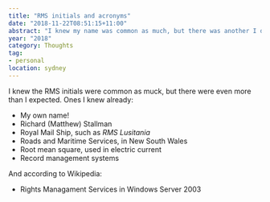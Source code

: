 ```yaml
---
title: "RMS initials and acronyms"
date: "2018-11-22T08:51:15+11:00"
abstract: "I knew my name was common as much, but there was another I didn’t know."
year: "2018"
category: Thoughts
tag:
- personal
location: sydney
---
```

I knew the RMS initials were common as muck, but there were even more than I expected. Ones I knew already:

* My own name!
* Richard (Matthew) Stallman
* Royal Mail Ship, such as *RMS Lusitania*
* Roads and Maritime Services, in New South Wales
* Root mean square, used in electric current
* Record management systems

And according to Wikipedia:

* Rights Managament Services in Windows Server 2003

